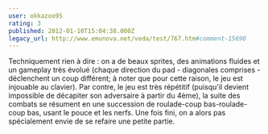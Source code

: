 ```yaml
---
user: okkazoo95
rating: 3
published: 2012-01-10T15:04:38.000Z
legacy_url: http://www.emunova.net/veda/test/767.htm#comment-15690
---
```

Techniquement rien à dire : on a de beaux sprites, des animations fluides et un gameplay très évolué (chaque direction du pad - diagonales comprises - déclenchent un coup différent; à noter que pour cette raison, le jeu est injouable au clavier). Par contre, le jeu est très répétitif (puisqu'il devient impossible de décapiter son adversaire à partir du 4ème), la suite des combats se résument en une succession de roulade-coup bas-roulade-coup bas, usant le pouce et les nerfs. Une fois fini, on a alors pas spécialement envie de se refaire une petite partie.